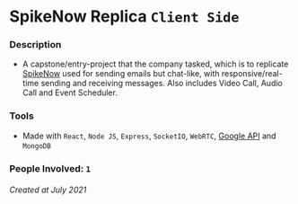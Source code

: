 # SpikeNow Replica `Client Side`
### Description
- A capstone/entry-project that the company tasked, which is to replicate [SpikeNow](https://www.spikenow.com/) used for sending emails but chat-like, with responsive/real-time sending and receiving messages. Also includes Video Call, Audio Call and Event Scheduler.
### Tools
- Made with `React`, `Node JS`, `Express`, `SocketIO`, `WebRTC`, [Google API](https://www.npmjs.com/package/googleapis) and `MongoDB`
### People Involved: `1`
###### Created at July 2021
